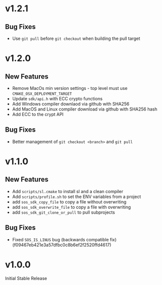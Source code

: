 # v1.2.1

## Bug Fixes

- Use `git pull` before `git checkout` when building the pull target

# v1.2.0

## New Features

- Remove MacOs min version settings - top level must use `CMAKE_OSX_DEPLOYMENT_TARGET`
- Update `sdk/api.h` with ECC crypto functions
- Add Windows compiler downlaod via github with SHA256
- Add MacOS and Linux compiler download via github with SHA256 hash
- Add ECC to the crypt API

## Bug Fixes

- Better management of `git checkout <branch>` and `git pull`

# v1.1.0

## New Features

- Add `scripts/sl.cmake` to install sl and a clean compiler
- Add `scripts/profile.sh` to set the ENV variables from a project
- add `sos_sdk_copy_file` to copy a file without overwriting
- add `sos_sdk_overwrite_file` to copy a file with overwriting
- add `sos_sdk_git_clone_or_pull` to pull subprojects

## Bug Fixes

- Fixed `SOS_IS_LINUS` bug (backwards compatible fix) (f09467eb421e3a57dfbc0c8b6ef2f2520ffd4617)

# v1.0.0

Initial Stable Release
